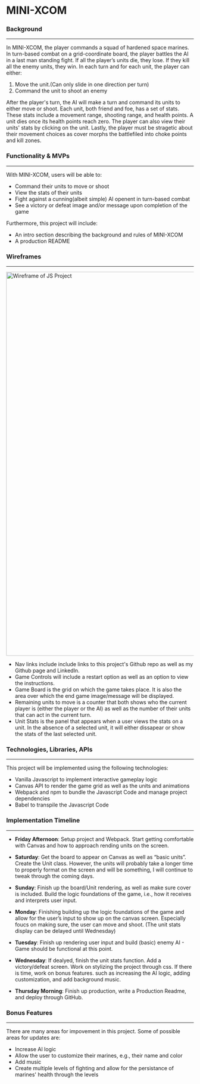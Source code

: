 # MINI-XCOM

### Background
-------

In MINI-XCOM, the player commands a squad of hardened space marines. In turn-based combat on a grid-coordinate board, 
the player battles the AI in a last man standing fight.  If all the player’s units die, they lose. If they kill all the enemy units, they win. In each turn and for each unit, the player can either:

  1) Move the unit.(Can only slide in one direction per turn)
  2) Command the unit to shoot an enemy

After the player's turn, the AI will make a turn and command its units to either move or shoot. Each unit, both friend and foe, has a set of stats. These stats include a movement range, shooting range, and health points. A unit dies once its health points reach zero. The player can also view their units' stats by clicking on the unit. Lastly, the player must be stragetic about their movement choices as cover morphs the battlefiled into choke points and kill zones.


### Functionality & MVPs
-------
With MINI-XCOM, users will be able to:
* Command their units to move or shoot
* View the stats of their units
* Fight against a cunning(albeit simple) AI openent in turn-based combat
* See a victory or defeat image and/or message upon completion of the game

Furthermore, this project will include: 
* An intro section describing the background and rules of MINI-XCOM
* A production README

### Wireframes
------
<img width="1029" alt="Wireframe of JS Project" src="https://user-images.githubusercontent.com/79245580/155656120-da29e2b5-b34e-4e11-84d3-fbe4229e6527.png">

* Nav links include include links to this project's Github repo as well as my Github page and LinkedIn. 
* Game Controls will include a restart option as well as an option to view the instructions.
* Game Board is the grid on which the game takes place. It is also the area over which the end game image/message will be displayed.
* Remaining units to move is a counter that both shows who the current player is (either the player or the AI) as well as the number of their units that can act in the current turn. 
* Unit Stats is the panel that appears when a user views the stats on a unit. In the absence of a selected unit, it will either dissapear or show the stats of the last selected unit.

### Technologies, Libraries, APIs
------
This project will be implemented using the following technologies: 
* Vanilla Javascript to implement interactive gameplay logic
* Canvas API to render the game grid as well as the units and animations
* Webpack and npm to bundle the Javascript Code and manage project dependencies
* Babel to transpile the Javascript Code

### Implementation Timeline 
------
* **Friday Afternoon**: Setup project and Webpack. Start getting comfortable with Canvas and how to approach rending units on the screen.

* **Saturday**: Get the board to appear on Canvas as well as “basic units”. Create the Unit class. However, the units will probably take a longer time to properly format on the screen and will be something, I will continue to tweak through the coming days.

* **Sunday**: Finish up the board/Unit rendering, as well as make sure cover is included. Build the logic foundations of the game, i.e., how it receives and interprets user input.

* **Monday**: Finishing building up the logic foundations of the game and allow for the user’s input to show up on the canvas screen. Especially foucs on making sure, the user can move and shoot. (The unit stats display can be delayed until Wednesday)

* **Tuesday**: Finish up rendering user input and build (basic) enemy AI - Game should be functional at this point. 

* **Wednesday**: If dealyed, finish the unit stats function. Add a victory/defeat screen. Work on stylizing the project through css. 
If there is time, work on bonus features. such as increasing the AI logic, adding customization, and add background music.

* **Thursday Morning**: Finish up production, write a Production Readme, and deploy through GitHub.

### Bonus Features
------ 

There are many areas for impovement in this project. Some of possible areas for updates are:
* Increase AI logic
* Allow the user to customize their marines, e.g., their name and color
* Add music
* Create multiple levels of fighting and allow for the persistance of marines' health through the levels



